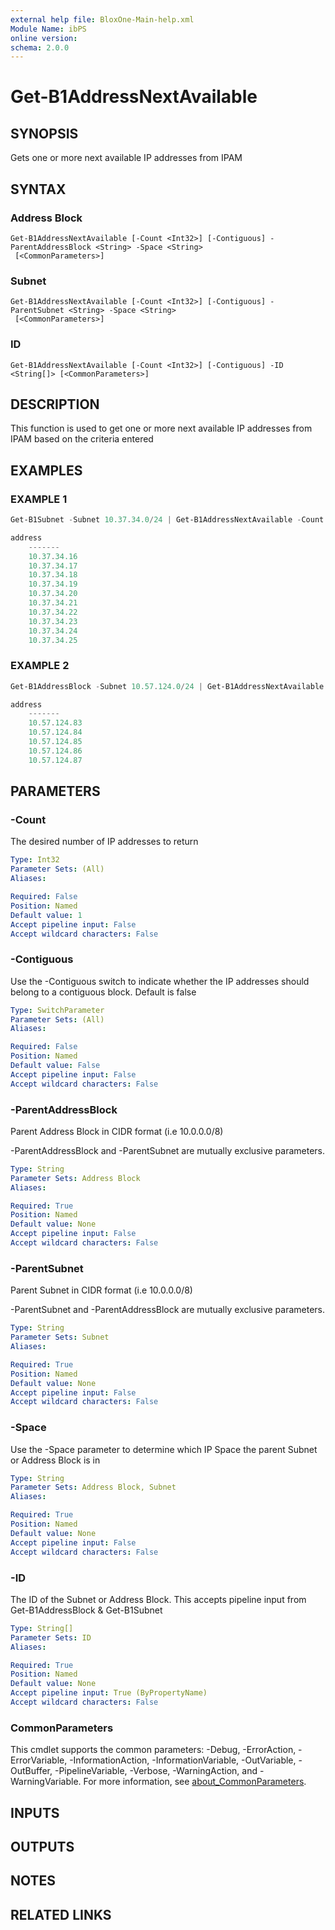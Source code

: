 ```yaml
---
external help file: BloxOne-Main-help.xml
Module Name: ibPS
online version:
schema: 2.0.0
---
```


# Get-B1AddressNextAvailable

## SYNOPSIS
Gets one or more next available IP addresses from IPAM

## SYNTAX

### Address Block
```
Get-B1AddressNextAvailable [-Count <Int32>] [-Contiguous] -ParentAddressBlock <String> -Space <String>
 [<CommonParameters>]
```

### Subnet
```
Get-B1AddressNextAvailable [-Count <Int32>] [-Contiguous] -ParentSubnet <String> -Space <String>
 [<CommonParameters>]
```

### ID
```
Get-B1AddressNextAvailable [-Count <Int32>] [-Contiguous] -ID <String[]> [<CommonParameters>]
```

## DESCRIPTION
This function is used to get one or more next available IP addresses from IPAM based on the criteria entered

## EXAMPLES

### EXAMPLE 1
```powershell
Get-B1Subnet -Subnet 10.37.34.0/24 | Get-B1AddressNextAvailable -Count 10 -Contiguous | ft address

address
    -------
    10.37.34.16
    10.37.34.17
    10.37.34.18
    10.37.34.19
    10.37.34.20
    10.37.34.21
    10.37.34.22
    10.37.34.23
    10.37.34.24
    10.37.34.25
```

### EXAMPLE 2
```powershell
Get-B1AddressBlock -Subnet 10.57.124.0/24 | Get-B1AddressNextAvailable -Count 5 -Contiguous | ft address

address
    -------
    10.57.124.83
    10.57.124.84
    10.57.124.85
    10.57.124.86
    10.57.124.87
```

## PARAMETERS

### -Count
The desired number of IP addresses to return

```yaml
Type: Int32
Parameter Sets: (All)
Aliases:

Required: False
Position: Named
Default value: 1
Accept pipeline input: False
Accept wildcard characters: False
```

### -Contiguous
Use the -Contiguous switch to indicate whether the IP addresses should belong to a contiguous block.
Default is false

```yaml
Type: SwitchParameter
Parameter Sets: (All)
Aliases:

Required: False
Position: Named
Default value: False
Accept pipeline input: False
Accept wildcard characters: False
```

### -ParentAddressBlock
Parent Address Block in CIDR format (i.e 10.0.0.0/8)

-ParentAddressBlock and -ParentSubnet are mutually exclusive parameters.

```yaml
Type: String
Parameter Sets: Address Block
Aliases:

Required: True
Position: Named
Default value: None
Accept pipeline input: False
Accept wildcard characters: False
```

### -ParentSubnet
Parent Subnet in CIDR format (i.e 10.0.0.0/8)

-ParentSubnet and -ParentAddressBlock are mutually exclusive parameters.

```yaml
Type: String
Parameter Sets: Subnet
Aliases:

Required: True
Position: Named
Default value: None
Accept pipeline input: False
Accept wildcard characters: False
```

### -Space
Use the -Space parameter to determine which IP Space the parent Subnet or Address Block is in

```yaml
Type: String
Parameter Sets: Address Block, Subnet
Aliases:

Required: True
Position: Named
Default value: None
Accept pipeline input: False
Accept wildcard characters: False
```

### -ID
The ID of the Subnet or Address Block.
This accepts pipeline input from Get-B1AddressBlock & Get-B1Subnet

```yaml
Type: String[]
Parameter Sets: ID
Aliases:

Required: True
Position: Named
Default value: None
Accept pipeline input: True (ByPropertyName)
Accept wildcard characters: False
```

### CommonParameters
This cmdlet supports the common parameters: -Debug, -ErrorAction, -ErrorVariable, -InformationAction, -InformationVariable, -OutVariable, -OutBuffer, -PipelineVariable, -Verbose, -WarningAction, and -WarningVariable. For more information, see [about_CommonParameters](http://go.microsoft.com/fwlink/?LinkID=113216).

## INPUTS

## OUTPUTS

## NOTES

## RELATED LINKS
